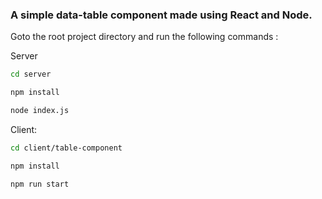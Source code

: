 ### A simple data-table component made using React and Node.

Goto the root project directory and run the following commands :

Server

```bash 
cd server
```
```bash 
npm install
```
```bash
node index.js
```

Client: 

```bash
cd client/table-component
```
```bash
npm install
```
```bash
npm run start
```
